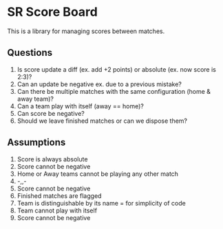 SR Score Board
==============

This is a library for managing scores between matches.




## Questions

1. Is score update a diff (ex. add +2 points) or absolute (ex. now score is 2:3)? 
2. Can an update be negative ex. due to a previous mistake?
3. Can there be multiple matches with the same configuration (home & away team)?
4. Can a team play with itself (away == home)?
5. Can score be negative?
6. Should we leave finished matches or can we dispose them?

## Assumptions

1. Score is always absolute
2. Score cannot be negative
3. Home or Away teams cannot be playing any other match
4. -,,-
5. Score cannot be negative
6. Finished matches are flagged
7. Team is distinguishable by its name = for simplicity of code
8. Team cannot play with itself
9. Score cannot be negative
